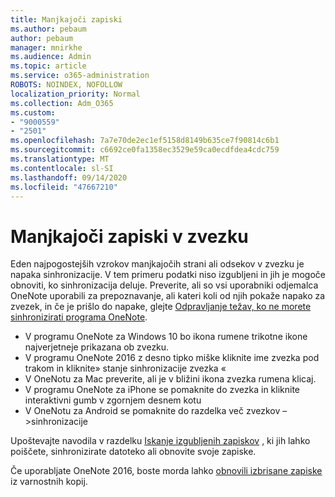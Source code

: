 ```yaml
---
title: Manjkajoči zapiski
ms.author: pebaum
author: pebaum
manager: mnirkhe
ms.audience: Admin
ms.topic: article
ms.service: o365-administration
ROBOTS: NOINDEX, NOFOLLOW
localization_priority: Normal
ms.collection: Adm_O365
ms.custom:
- "9000559"
- "2501"
ms.openlocfilehash: 7a7e70de2ec1ef5158d8149b635ce7f90814c6b1
ms.sourcegitcommit: c6692ce0fa1358ec3529e59ca0ecdfdea4cdc759
ms.translationtype: MT
ms.contentlocale: sl-SI
ms.lasthandoff: 09/14/2020
ms.locfileid: "47667210"
---
```

# <a name="missing-notes-in-notebook"></a>Manjkajoči zapiski v zvezku

Eden najpogostejših vzrokov manjkajočih strani ali odsekov v zvezku je napaka sinhronizacije. V tem primeru podatki niso izgubljeni in jih je mogoče obnoviti, ko sinhronizacija deluje. Preverite, ali so vsi uporabniki odjemalca OneNote uporabili za prepoznavanje, ali kateri koli od njih pokaže napako za zvezek, in če je prišlo do napake, glejte [Odpravljanje težav, ko ne morete sinhronizirati programa OneNote](https://support.office.com/article/299495ef-66d1-448f-90c1-b785a6968d45).

- V programu OneNote za Windows 10 bo ikona rumene trikotne ikone najverjetneje prikazana ob zvezku.
- V programu OneNote 2016 z desno tipko miške kliknite ime zvezka pod trakom in kliknite» stanje sinhronizacije zvezka «
- V OneNotu za Mac preverite, ali je v bližini ikona zvezka rumena klicaj.
- V programu OneNote za iPhone se pomaknite do zvezka in kliknite interaktivni gumb v zgornjem desnem kotu
- V OneNotu za Android se pomaknite do razdelka več zvezkov – >sinhronizacije

Upoštevajte navodila v razdelku [Iskanje izgubljenih zapiskov](https://support.office.com/article/32cb2bd7-afe7-44d2-a711-398a88421287) , ki jih lahko poiščete, sinhronizirate datoteko ali obnovite svoje zapiske.

Če uporabljate OneNote 2016, boste morda lahko [obnovili izbrisane zapiske](https://support.office.com/article/32ed1036-74fd-4c21-bc28-033a486e6b14) iz varnostnih kopij.